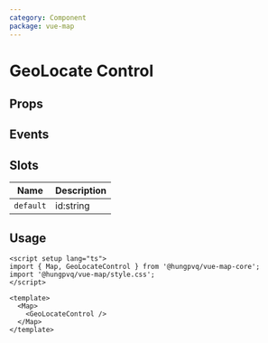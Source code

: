 ```yaml
---
category: Component
package: vue-map
---
```


# GeoLocate Control

<FunctionInfo :frontmatter="$frontmatter" fn="GeoLocateControl" />

## Props

<!--@include: ../ModuleContainer/props.md-->

## Events

## Slots

| Name      | Description |
| --------- | ----------- |
| `default` | id:string   |

## Usage

```vue
<script setup lang="ts">
import { Map, GeoLocateControl } from '@hungpvq/vue-map-core';
import '@hungpvq/vue-map/style.css';
</script>

<template>
  <Map>
    <GeoLocateControl />
  </Map>
</template>
```
